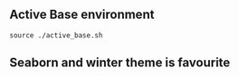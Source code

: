 <!-- @format -->

## Active Base environment

`source ./active_base.sh`

## Seaborn and winter theme is favourite
